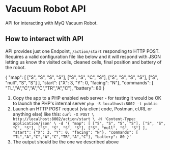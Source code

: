 # Vacuum Robot API

API for interacting with MyQ Vacuum Robot.

## How to interact with API

API provides just one Endpoint, `/action/start` responding to HTTP POST. Requires a valid configuration file like below and it will respond with JSON letting us know the visited cells, cleaned cells, final position and battery of the robot.

{
  "map": [
    ["S", "S", "S", "S"],
    ["S", "S", "C", "S"],
    ["S", "S", "S", "S"],
    ["S", "null", "S", "S"]
  ],
  "start": {"X": 3, "Y": 0, "facing": "N"},
  "commands": [ "TL","A","C","A","C","TR","A","C"],
  "battery": 80
}

1. Copy the app to a PHP enabled web server - for testing it would be OK to launch the PHP's internal server `php -S localhost:8002 -t public`
2. Launch an HTTP POST request (via client code, Postman, cURL or anything else) like this:
   `curl -X POST \
  http://localhost:8002/action/start \
  -H 'Content-Type: application/json' \
  -d '{
  "map": [
    ["S", "S", "S", "S"],
    ["S", "S", "C", "S"],
    ["S", "S", "S", "S"],
    ["S", "null", "S", "S"]
  ],
  "start": {"X": 3, "Y": 0, "facing": "N"},
  "commands": [ "TL","A","C","A","C","TR","A","C"],
  "battery": 80
}'`
3. The output should be the one we described above
